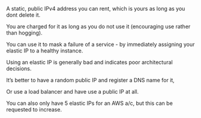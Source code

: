 
A static, public IPv4 address you can rent, which is yours as long as you dont delete it.

You are charged for it as long as you do not use it (encouraging use rather than hogging).

You can use it to mask a failure of a service - by immediately assigning your elastic IP to a healthy instance.

Using an elastic IP is generally bad and indicates poor architectural decisions.

It’s better to have a random public IP and register a DNS name for it,

Or use a load balancer and have use a public IP at all.

You can also only have 5 elastic IPs for an AWS a/c, but this can be requested to increase.